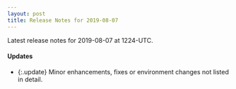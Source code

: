 ```yaml
---
layout: post
title: Release Notes for 2019-08-07
---
```


Latest release notes for 2019-08-07 at 1224-UTC.

<div class='updates' markdown='1'>

#### Updates

- {:.update} Minor enhancements, fixes or environment changes not listed in detail.

</div>


